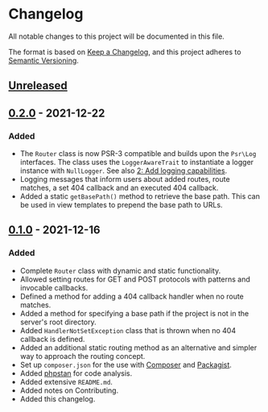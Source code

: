 # Changelog
All notable changes to this project will be documented in this file.

The format is based on [Keep a Changelog](https://keepachangelog.com/en/1.0.0/),
and this project adheres to [Semantic Versioning](https://semver.org/spec/v2.0.0.html).

## [Unreleased]

## [0.2.0] - 2021-12-22

### Added

- The `Router` class is now PSR-3 compatible and builds upon the `Psr\Log` interfaces. The class uses the `LoggerAwareTrait` to instantiate a logger instance with `NullLogger`. See also [2: Add logging capabilities](https://github.com/Digital-Media/fhooe-router/issues/2).
- Logging messages that inform users about added routes, route matches, a set 404 callback and an executed 404 callback.
- Added a static `getBasePath()` method to retrieve the base path. This can be used in view templates to prepend the base path to URLs.

## [0.1.0] - 2021-12-16

### Added
- Complete `Router` class with dynamic and static functionality.
- Allowed setting routes for GET and POST protocols with patterns and invocable callbacks.
- Defined a method for adding a 404 callback handler when no route matches.
- Added a method for specifying a base path if the project is not in the server's root directory.
- Added `HandlerNotSetException` class that is thrown when no 404 callback is defined.
- Added an additional static routing method as an alternative and simpler way to approach the routing concept.
- Set up `composer.json` for the use with [Composer](https://getcomposer.org/) and [Packagist](https://packagist.org/).
- Added [phpstan](https://packagist.org/packages/phpstan/phpstan) for code analysis.
- Added extensive `README.md`.
- Added notes on Contributing.
- Added this changelog.

[Unreleased]: https://github.com/Digital-Media/fhooe-router/compare/v0.2.0...HEAD
[0.2.0]: https://github.com/Digital-Media/fhooe-router/compare/v0.1.0...v0.2.0
[0.1.0]: https://github.com/Digital-Media/fhooe-router/releases/tag/v0.1.0
